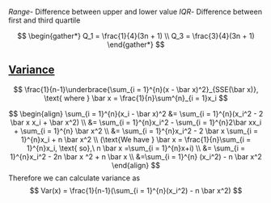 $Range$- Difference between upper and lower value
$IQR$- Difference between first and third quartile

$$
\begin{gather*}
Q_1 = \frac{1}{4}(3n + 1) \\
Q_3 = \frac{3}{4}(3n + 1)
\end{gather*}
$$
## <u>Variance</u>

$$
\frac{1}{n-1}\underbrace{\sum_{i = 1}^{n}(x - \bar x)^2}_{SSE(\bar x)}, \text{ where } \bar x = \frac{1}{n}\sum^{n}_{i = 1}x_i
$$

$$
\begin{align}
\sum_{i = 1}^{n}(x_i - \bar x)^2 &= \sum_{i = 1}^{n}(x_i^2 - 2 \bar x x_i + \bar x^2) \\
&= \sum_{i = 1}^{n}x_i^2 - \sum_{i = 1}^{n}2\bar xx_i + \sum_{i = 1}^{n} \bar x^2 \\
&= \sum_{i = 1}^{n}x_i^2 - 2 \bar x \sum_{i = 1}^{n}x_i + n \bar x^2 \\
(\text{We have } \bar x = \frac{1}{n}\sum_{i = 1}^{n}x_i, \text{ so},\ n \bar x =\sum_{i = 1}^{n}x+i) \\
&= \sum_{i = 1}^{n}x_i^2 - 2n \bar x ^2 + n \bar x \\
&=\sum_{i = 1}^{n} (x_i^2) - n \bar x^2
\end{align}
$$
Therefore we can calculate variance as
$$
Var(x) = \frac{1}{n-1}(\sum_{i = 1}^{n}(x_i^2) - n \bar x^2)
$$
